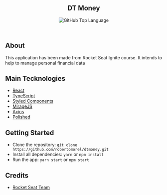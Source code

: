 <h2 align="center">
  DT Money
</h2>

<p align="center">
  <img alt="GitHub Top Language" src="https://img.shields.io/github/languages/top/martins-rafael/dtmoney?color=ff512f&style=flat-square">
</p>

<br />

## About

This application has been made from Rocket Seat Ignite course. It intends to help to manage personal financial data

## Main Tecknologies

- [React](https://reactjs.org/)
- [TypeScript](https://www.typescriptlang.org/)
- [Styled Components](https://styled-components.com/)
- [MirageJS](https://miragejs.com/)
- [Axios](https://github.com/axios/axios)
- [Polished](https://polished.js.org/)

## Getting Started

- Clone the repository: `git clone https://github.com/robertomorel/dtmoney.git`
- Install all dependencies: `yarn` or `npm install`
- Run the app: `yarn start` or `npm start`

## Credits
- [Rocket Seat Team](https://rocketseat.com.br/)